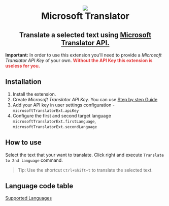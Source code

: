 <h1 align="center">
  <br>
  <img src="https://github.com/digital-natives/microsoft-translator-vscode-ext/master/assets/icons/icon.ico">
  <br>
  Microsoft Translator
</h1>
<h2 align="center">Translate a selected text using <a href="https://azure.microsoft.com/en-us/services/cognitive-services/translator-text-api/">Microsoft Translator API.</a>
</h2>
<p>
<strong>Important:</strong> In order to use this 
extension you'll need to provide a <em>Microsoft Translator API Key</em> of your own. <b style="color:rgb(226, 58, 58)">Without the API Key this extension is useless for you.</b>
</p>

## Installation
1. Install the extension.
2. Create *Microsoft Translator API Key*. You can use [Step by step Guide](https://docs.microsoft.com/en-us/azure/cognitive-services/translator/translator-text-how-to-signup)
3. Add your API key in user settings configuration - `microsoftTranslatorExt.apiKey`
4. Configure the first and second target language `microsoftTranslatorExt.firstLanguage`, `microsoftTranslatorExt.secondLanguage`

## How to use
Select the text that your want to translate. Click right and execute `Translate to 2nd language` command.
> Tip: Use the shortcut `Ctrl+Shift+t` to translate the selected text.

## Language code table
[Supported Languages](https://docs.microsoft.com/de-de/azure/cognitive-services/translator/languages)
